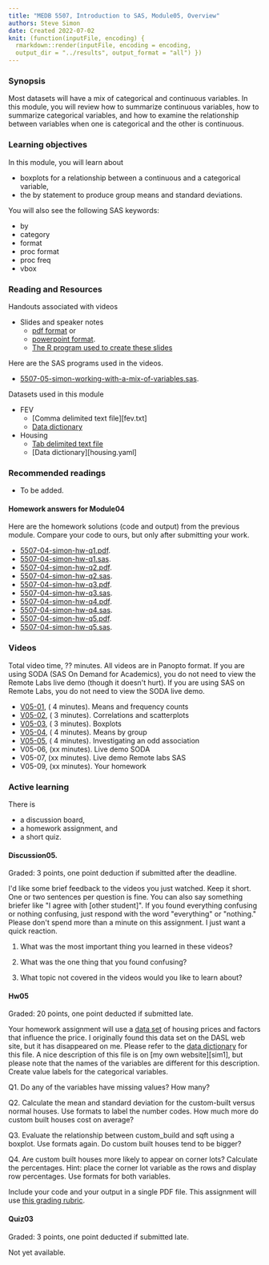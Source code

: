 ```yaml
---
title: "MEDB 5507, Introduction to SAS, Module05, Overview"
authors: Steve Simon
date: Created 2022-07-02
knit: (function(inputFile, encoding) {
  rmarkdown::render(inputFile, encoding = encoding,
  output_dir = "../results", output_format = "all") }) 
---
```


### Synopsis

Most datasets will have a mix of categorical and continuous variables. In this module, you will review how to summarize continuous variables, how to summarize categorical variables, and how to examine the relationship between variables when one is categorical and the other is continuous.

### Learning objectives

In this module, you will learn about

+ boxplots for a relationship between a continuous and a categorical variable,
+ the by statement to produce group means and standard deviations.
 
You will also see the following SAS keywords:

+ by
+ category
+ format
+ proc format
+ proc freq
+ vbox

### Reading and Resources

Handouts associated with videos

+ Slides and speaker notes
  + [pdf format][slides.pdf] or
  + [powerpoint format][slides.pptx].
  + [The R program used to create these slides][slides.Rmd]

[slides.pdf]: https://github.com/pmean/introduction-to-sas/blob/master/results/5507-05-simon-slides-and-speaker-notes.pdf
[slides.pptx]: https://github.com/pmean/introduction-to-SAS/blob/master/results/5507-05-simon-slides-and-speaker-notes.pptx
[slides.rmd]: https://github.com/pmean/introduction-to-sas/blob/master/src/5507-05-simon-slides-and-speaker-notes.Rmd

Here are the SAS programs used in the videos.

+ [5507-05-simon-working-with-a-mix-of-variables.sas][working-with-a-mix.sas].

[working-with-a-mix.sas]: https://github.com/pmean/introduction-to-sas/blob/master/src/5507-05-simon-working-with-a-mix-of-variables.sas

Datasets used in this module 

+ FEV
  + [Comma delimited text file][fev.txt]
  + [Data dictionary][fev.yaml]
+ Housing
  + [Tab delimited text file][housing.txt]
  + [Data dictionary][housing.yaml]

[fev.csv]: https://github.com/pmean/introduction-to-SAS/blob/master/data/fev.txt
[fev.yaml]: https://github.com/pmean/introduction-to-SAS/blob/master/data/fev-data-dictionary.yaml

[housing.txt]: https://github.com/pmean/introduction-to-SAS/blob/master/data/titanic.txt
[titanic.yaml]: https://github.com/pmean/introduction-to-SAS/blob/master/data/titanic-data-dictionary.yaml

### Recommended readings

+ To be added.

#### Homework answers for Module04 

Here are the homework solutions (code and output) from the previous module. Compare your code to ours, but only after submitting your work.

+ [5507-04-simon-hw-q1.pdf][hw-q1.pdf].
+ [5507-04-simon-hw-q1.sas][hw-q1.sas].
+ [5507-04-simon-hw-q2.pdf][hw-q2.pdf].
+ [5507-04-simon-hw-q2.sas][hw-q2.sas].
+ [5507-04-simon-hw-q3.pdf][hw-q3.pdf].
+ [5507-04-simon-hw-q3.sas][hw-q3.sas].
+ [5507-04-simon-hw-q4.pdf][hw-q4.pdf].
+ [5507-04-simon-hw-q4.sas][hw-q4.sas].
+ [5507-04-simon-hw-q5.pdf][hw-q5.pdf].
+ [5507-04-simon-hw-q5.sas][hw-q5.sas].

[hw-q1.pdf]: https://github.com/pmean/introduction-to-sas/blob/master/results/5507-04-simon-hw-q1.pdf
[hw-q2.pdf]: https://github.com/pmean/introduction-to-sas/blob/master/results/5507-04-simon-hw-q2.pdf
[hw-q3.pdf]: https://github.com/pmean/introduction-to-sas/blob/master/results/5507-04-simon-hw-q3.pdf
[hw-q4.pdf]: https://github.com/pmean/introduction-to-sas/blob/master/results/5507-04-simon-hw-q4.pdf
[hw-q5.pdf]: https://github.com/pmean/introduction-to-sas/blob/master/results/5507-04-simon-hw-q5.pdf

[hw-q1.sas]: https://github.com/pmean/introduction-to-sas/blob/master/src/5507-04-simon-hw-q1.sas
[hw-q2.sas]: https://github.com/pmean/introduction-to-sas/blob/master/src/5507-04-simon-hw-q2.sas
[hw-q3.sas]: https://github.com/pmean/introduction-to-sas/blob/master/src/5507-04-simon-hw-q3.sas
[hw-q4.sas]: https://github.com/pmean/introduction-to-sas/blob/master/src/5507-04-simon-hw-q4.sas
[hw-q5.sas]: https://github.com/pmean/introduction-to-sas/blob/master/src/5507-04-simon-hw-q5.sas

### Videos

Total video time, ?? minutes. All videos are in Panopto format. If you are using SODA (SAS On Demand for Academics), you do not need to view the Remote Labs live demo (though it doesn't hurt). If you are using SAS on Remote Labs, you do not need to view the SODA live demo.

+ [V05-01][2021b-5507-v05-01], ( 4 minutes). Means and frequency counts
+ [V05-02][2021b-5507-v05-02], ( 3 minutes). Correlations and scatterplots
+ [V05-03][2021b-5507-v05-03], ( 3 minutes). Boxplots
+ [V05-04][2021b-5507-v05-04], ( 4 minutes). Means by group
+ [V05-05][2021b-5507-v05-05], ( 4 minutes). Investigating an odd association
+ V05-06, (xx minutes). Live demo SODA
+ V05-07, (xx minutes). Live demo Remote labs SAS
+ V05-09, (xx minutes). Your homework

[2021b-5507-v05-01]: https://umsystem.hosted.panopto.com/Panopto/Pages/Viewer.aspx?id=73345cc2-e7cc-440b-82d8-ad6a01069061
[2021b-5507-v05-02]: https://umsystem.hosted.panopto.com/Panopto/Pages/Viewer.aspx?id=0f22f408-d33e-4740-a1d1-ad6a01081402
[2021b-5507-v05-03]: https://umsystem.hosted.panopto.com/Panopto/Pages/Viewer.aspx?id=7810282b-2c05-49fc-9698-ad6a0109183a
[2021b-5507-v05-04]: https://umsystem.hosted.panopto.com/Panopto/Pages/Viewer.aspx?id=d0d3880e-a5e6-44be-a177-ad6a010a3149
[2021b-5507-v05-05]: https://umsystem.hosted.panopto.com/Panopto/Pages/Viewer.aspx?id=8f885403-a527-4ebe-891b-ad6a010aeb37

### Active learning

There is

+ a discussion board,
+ a homework assignment, and
+ a short quiz.

#### Discussion05. 

Graded: 3 points, one point deduction if submitted after the deadline.

I'd like some brief feedback to the videos you just watched. Keep it short. One or two sentences per question is fine. You can also say something briefer like "I agree with [other student]". If you found everything confusing or nothing confusing, just respond with the word "everything" or "nothing." Please don't spend more than a minute on this assignment. I just want a quick reaction.

1. What was the most important thing you learned in these videos?

2. What was the one thing that you found confusing?

3. What topic not covered in the videos would you like to learn about?

#### Hw05

Graded: 20 points, one point deducted if submitted late.

Your homework assignment will use a [data set][git1] of housing prices and factors that influence the price. I originally found this data set on the DASL web site, but it has disappeared on me. Please refer to the [data dictionary][git2] for this file. A nice description of this file is on [my own website][sim1], but please note that the names of the variables are different for this description. Create value labels for the categorical variables.

Q1. Do any of the variables have missing values? How many?

Q2. Calculate the mean and standard deviation for the custom-built versus normal houses. Use formats to label the number codes. How much more do custom built houses cost on average?

Q3. Evaluate the relationship between custom_build and sqft using a boxplot. Use formats again. Do custom built houses tend to be bigger?

Q4. Are custom built houses more likely to appear on corner lots? Calculate the percentages. Hint: place the corner lot variable as the rows and display row percentages. Use formats for both variables.

Include your code and your output in a single PDF file. This assignment will use [this grading rubric][git5].

[git1]: https://raw.githubusercontent.com/pmean/introduction-to-SAS/master/data/housing.txt
[git2]: https://github.com/pmean/introduction-to-SAS/blob/master/data/housing-data-dictionary.yaml

[git5]: https://github.com/pmean/classes/blob/master/software-engineering/src/grading-rubric.md

#### Quiz03

Graded: 3 points, one point deducted if submitted late.

Not yet available.

